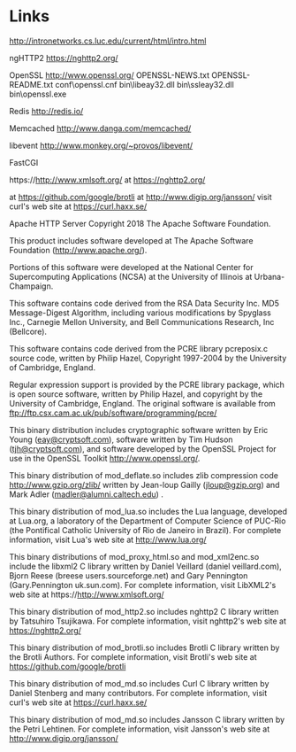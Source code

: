 # Links

http://intronetworks.cs.luc.edu/current/html/intro.html


ngHTTP2
https://nghttp2.org/

OpenSSL
http://www.openssl.org/
OPENSSL-NEWS.txt
   OPENSSL-README.txt
   conf\openssl.cnf
   bin\libeay32.dll
   bin\ssleay32.dll
   bin\openssl.exe



Redis
http://redis.io/

Memcached
http://www.danga.com/memcached/

libevent
http://www.monkey.org/~provos/libevent/


FastCGI

https://http://www.xmlsoft.org/
at https://nghttp2.org/

at https://github.com/google/brotli
at http://www.digip.org/jansson/
visit curl's web site at https://curl.haxx.se/

Apache HTTP Server
Copyright 2018 The Apache Software Foundation.

This product includes software developed at
The Apache Software Foundation (http://www.apache.org/).

Portions of this software were developed at the National Center
for Supercomputing Applications (NCSA) at the University of
Illinois at Urbana-Champaign.

This software contains code derived from the RSA Data Security
Inc. MD5 Message-Digest Algorithm, including various
modifications by Spyglass Inc., Carnegie Mellon University, and
Bell Communications Research, Inc (Bellcore).

This software contains code derived from the PCRE library pcreposix.c
source code, written by Philip Hazel, Copyright 1997-2004
by the University of Cambridge, England.

Regular expression support is provided by the PCRE library package,
which is open source software, written by Philip Hazel, and copyright
by the University of Cambridge, England. The original software is
available from
  ftp://ftp.csx.cam.ac.uk/pub/software/programming/pcre/

This binary distribution includes cryptographic software written by
Eric Young (eay@cryptsoft.com), software written by Tim Hudson 
(tjh@cryptsoft.com), and software developed by the OpenSSL Project 
for use in the OpenSSL Toolkit <http://www.openssl.org/>.

This binary distribution of mod_deflate.so includes zlib compression code
<http://www.gzip.org/zlib/> written by Jean-loup Gailly (jloup@gzip.org)
and Mark Adler (madler@alumni.caltech.edu) .

This binary distribution of mod_lua.so includes the Lua language, 
developed at Lua.org, a laboratory of the Department of Computer Science 
of PUC-Rio (the Pontifical Catholic University of Rio de Janeiro in Brazil).
For complete information, visit Lua's web site at http://www.lua.org/

This binary distributions of mod_proxy_html.so and mod_xml2enc.so include the
libxml2 C library written by Daniel Veillard (daniel veillard.com), Bjorn 
Reese (breese users.sourceforge.net) and Gary Pennington (Gary.Pennington 
uk.sun.com). For complete information, visit LibXML2's web site at 
https://http://www.xmlsoft.org/

This binary distribution of mod_http2.so includes nghttp2 C library written 
by Tatsuhiro Tsujikawa. For complete information, visit nghttp2's web site 
at https://nghttp2.org/

This binary distribution of mod_brotli.so includes Brotli C library written 
by the Brotli Authors. For complete information, visit Brotli's web site 
at https://github.com/google/brotli

This binary distribution of mod_md.so includes Curl C library written by 
Daniel Stenberg and many contributors. For complete information, 
visit curl's web site at https://curl.haxx.se/

This binary distribution of mod_md.so includes Jansson C library written 
by the  Petri Lehtinen. For complete information, visit Jansson's web site 
at http://www.digip.org/jansson/
